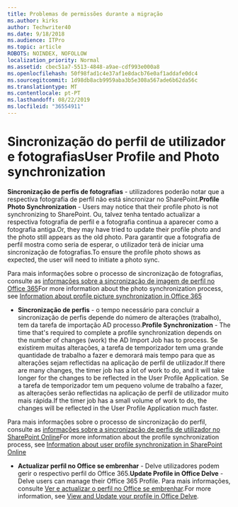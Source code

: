 ```yaml
---
title: Problemas de permissões durante a migração
ms.author: kirks
author: Techwriter40
ms.date: 9/18/2018
ms.audience: ITPro
ms.topic: article
ROBOTS: NOINDEX, NOFOLLOW
localization_priority: Normal
ms.assetid: cbec51a7-5513-4848-a9ae-cdf993e000a8
ms.openlocfilehash: 50f98fad1c4e37af1e8dacb76e0af1addafe0dc4
ms.sourcegitcommit: 1d98db8acb9959aba3b5e308a567ade6b62da56c
ms.translationtype: MT
ms.contentlocale: pt-PT
ms.lasthandoff: 08/22/2019
ms.locfileid: "36554911"
---
```

# <a name="user-profile-and-photo-synchronization"></a><span data-ttu-id="84156-102">Sincronização do perfil de utilizador e fotografias</span><span class="sxs-lookup"><span data-stu-id="84156-102">User Profile and Photo synchronization</span></span>

 <span data-ttu-id="84156-103">**Sincronização de perfis de fotografias** - utilizadores poderão notar que a respectiva fotografia de perfil não está sincronizar no SharePoint.</span><span class="sxs-lookup"><span data-stu-id="84156-103">**Profile Photo Synchronization** - Users may notice that their profile photo is not synchronizing to SharePoint.</span></span> <span data-ttu-id="84156-104">Ou, talvez tenha tentado actualizar a respectiva fotografia de perfil e a fotografia continua a aparecer como a fotografia antiga.</span><span class="sxs-lookup"><span data-stu-id="84156-104">Or, they may have tried to update their profile photo and the photo still appears as the old photo.</span></span> <span data-ttu-id="84156-105">Para garantir que a fotografia de perfil mostra como seria de esperar, o utilizador terá de iniciar uma sincronização de fotografias.</span><span class="sxs-lookup"><span data-stu-id="84156-105">To ensure the profile photo shows as expected, the user will need to initiate a photo sync.</span></span> 
  
<span data-ttu-id="84156-106">Para mais informações sobre o processo de sincronização de fotografias, consulte as [informações sobre a sincronização de imagem de perfil no Office 365](https://go.microsoft.com/fwlink/?linkid=2022634)</span><span class="sxs-lookup"><span data-stu-id="84156-106">For more information about the photo synchronization process, see [Information about profile picture synchronization in Office 365](https://go.microsoft.com/fwlink/?linkid=2022634)</span></span>
  
- <span data-ttu-id="84156-107">**Sincronização de perfis** - o tempo necessário para concluir a sincronização de perfis depende do número de alterações (trabalho), tem da tarefa de importação AD processo.</span><span class="sxs-lookup"><span data-stu-id="84156-107">**Profile Synchronization** - The time that's required to complete a profile synchronization depends on the number of changes (work) the AD Import Job has to process.</span></span> <span data-ttu-id="84156-108">Se existirem muitas alterações, a tarefa de temporizador tem uma grande quantidade de trabalho a fazer e demorará mais tempo para que as alterações sejam reflectidas na aplicação de perfil de utilizador.</span><span class="sxs-lookup"><span data-stu-id="84156-108">If there are many changes, the timer job has a lot of work to do, and it will take longer for the changes to be reflected in the User Profile Application.</span></span> <span data-ttu-id="84156-109">Se a tarefa de temporizador tem um pequeno volume de trabalho a fazer, as alterações serão reflectidas na aplicação de perfil de utilizador muito mais rápida.</span><span class="sxs-lookup"><span data-stu-id="84156-109">If the timer job has a small volume of work to do, the changes will be reflected in the User Profile Application much faster.</span></span> 
  
<span data-ttu-id="84156-110">Para mais informações sobre o processo de sincronização do perfil, consulte as [informações sobre a sincronização de perfis de utilizador no SharePoint Online](https://go.microsoft.com/fwlink/?linkid=2022639)</span><span class="sxs-lookup"><span data-stu-id="84156-110">For more information about the profile synchronization process, see [Information about user profile synchronization in SharePoint Online](https://go.microsoft.com/fwlink/?linkid=2022639)</span></span>
    
- <span data-ttu-id="84156-111">**Actualizar perfil no Office se embrenhar** - Delve utilizadores podem gerir o respectivo perfil do Office 365.</span><span class="sxs-lookup"><span data-stu-id="84156-111">**Update Profile in Office Delve** - Delve users can manage their Office 365 Profile.</span></span> <span data-ttu-id="84156-112">Para mais informações, consulte [Ver e actualizar o perfil no Office se embrenhar](https://support.office.com/article/View-and-update-your-profile-in-Office-Delve-4e84343b-eedf-45a1-aeb9-8627ccca14ba).</span><span class="sxs-lookup"><span data-stu-id="84156-112">For more information, see [View and Update your profile in Office Delve](https://support.office.com/article/View-and-update-your-profile-in-Office-Delve-4e84343b-eedf-45a1-aeb9-8627ccca14ba).</span></span>
    

